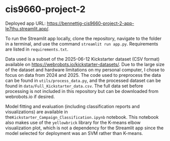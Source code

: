 # cis9660-project-2

Deployed app URL: https://bennettjg-cis9660-project-2-app-le7thu.streamlit.app/.

To run the Streamlit app locally, clone the repository, navigate to the folder in a terminal, and use the command `streamlit run app.py`. Requirements are listed in `requirements.txt`.

Data used is a subset of the 2025-06-12 Kickstarter dataset (CSV format) available on https://webrobots.io/kickstarter-datasets/. Due to the large size of the dataset and hardware limitations on my personal computer, I chose to focus on data from 2024 and 2025. The code used to preprocess the data can be found in `utils/process_data.py`, and the processed dataset can be found in `data/Full_Kickstarter_data.csv`. The full data set before processing is not included in this repository but can be downloaded from webrobots.io if desired.

Model fitting and evaluation (including classification reports and visualizations) are available in the`Kickstarter_Campaign_Classification.ipynb` notebook. This notebook also makes use of the `yellowbrick` library for the K-means elbow visualization plot, which is not a dependency for the Streamlit app since the model selected for deployment was an SVM rather than K-means.
